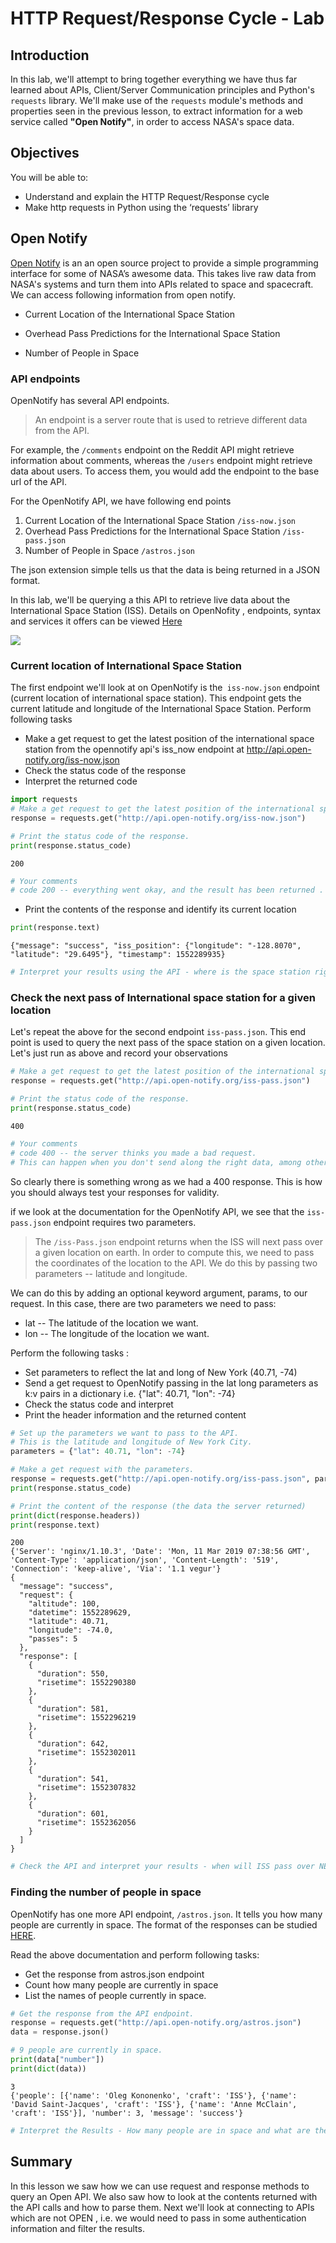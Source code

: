 
# HTTP Request/Response Cycle - Lab

## Introduction 

In this lab, we'll attempt to bring together everything we have thus far learned about APIs, Client/Server Communication principles and Python's `requests` library. We'll make use of the `requests` module's methods and properties seen in the previous lesson, to extract information for a web service called **"Open Notify"**, in order to access NASA's space data. 

## Objectives

You will be able to:

* Understand and explain the HTTP Request/Response cycle
* Make http requests in Python using the ‘requests’ library

## Open Notify 

[Open Notify](http://open-notify.org/)  is an an open source project to provide a simple programming interface for some of NASA’s awesome data. This takes live raw data from NASA's systems and turn them into APIs related to space and spacecraft. We can access following information from open notify. 

* Current Location of the International Space Station

* Overhead Pass Predictions for the International Space Station

* Number of People in Space
    
### API endpoints

OpenNotify has several API endpoints. 
>An endpoint is a server route that is used to retrieve different data from the API. 

For example, the `/comments` endpoint on the Reddit API might retrieve information about comments, whereas the `/users` endpoint might retrieve data about users. To access them, you would add the endpoint to the base url of the API.

For the OpenNotify API, we have following end points 

1. Current Location of the International Space Station `/iss-now.json`
2. Overhead Pass Predictions for the International Space Station `/iss-pass.json`    
3. Number of People in Space `/astros.json`

The json extension simple tells us that the data is being returned in a JSON format.

In this lab, we'll be querying a this API to retrieve live data about the International Space Station (ISS). Details on OpenNofity , endpoints, syntax and services it offers can be viewed [Here](http://open-notify.org/Open-Notify-API/)

![](images/iss.jpg)

### Current location of International Space Station

The first endpoint we'll look at on OpenNotify is the` iss-now.json` endpoint (current location of international space station). This endpoint gets the current latitude and longitude of the International Space Station.  Perform following tasks 
* Make a get request to get the latest position of the international space station from the opennotify api's iss_now endpoint at http://api.open-notify.org/iss-now.json
* Check the status code of the response
* Interpret the returned code


```python
import requests
# Make a get request to get the latest position of the international space station from the opennotify api.
response = requests.get("http://api.open-notify.org/iss-now.json")

# Print the status code of the response.
print(response.status_code)
```

    200



```python
# Your comments 
# code 200 -- everything went okay, and the result has been returned . 
```

* Print the contents of the response and identify its current location


```python
print(response.text)
```

    {"message": "success", "iss_position": {"longitude": "-128.8070", "latitude": "29.6495"}, "timestamp": 1552289935}



```python
# Interpret your results using the API - where is the space station right now ?
```

### Check the next pass of International space station for a given location

Let's repeat the above for the second endpoint `iss-pass.json`. This end point is used to query the next pass of the space station on a given location. Let's just run as above and record your observations


```python
# Make a get request to get the latest position of the international space station from the opennotify api.
response = requests.get("http://api.open-notify.org/iss-pass.json")

# Print the status code of the response.
print(response.status_code)
```

    400



```python
# Your comments 
# code 400 -- the server thinks you made a bad request. 
# This can happen when you don't send along the right data, among other things.
```

So clearly there is something wrong as we had a 400 response. This is how you should always test your responses for validity. 

if we look at the documentation for the OpenNotify API, we see that the `iss-pass.json` endpoint requires two parameters.

> The `/iss-Pass.json` endpoint returns when the ISS will next pass over a given location on earth. In order to compute this, we need to pass the coordinates of the location to the API. We do this by passing two parameters -- latitude and longitude.

We can do this by adding an optional keyword argument, params, to our request. In this case, there are two parameters we need to pass:

* lat -- The latitude of the location we want.
* lon -- The longitude of the location we want.

Perform the following tasks :
* Set parameters to reflect the lat and long of New York  (40.71, -74)
* Send a get request to OpenNotify passing in the lat long parameters as k:v pairs in a dictionary i.e. {"lat": 40.71, "lon": -74}
* Check the status code and interpret
* Print the header information and the returned content


```python
# Set up the parameters we want to pass to the API.
# This is the latitude and longitude of New York City.
parameters = {"lat": 40.71, "lon": -74}

# Make a get request with the parameters.
response = requests.get("http://api.open-notify.org/iss-pass.json", params=parameters)
print(response.status_code)

# Print the content of the response (the data the server returned)
print(dict(response.headers))
print(response.text)
```

    200
    {'Server': 'nginx/1.10.3', 'Date': 'Mon, 11 Mar 2019 07:38:56 GMT', 'Content-Type': 'application/json', 'Content-Length': '519', 'Connection': 'keep-alive', 'Via': '1.1 vegur'}
    {
      "message": "success", 
      "request": {
        "altitude": 100, 
        "datetime": 1552289629, 
        "latitude": 40.71, 
        "longitude": -74.0, 
        "passes": 5
      }, 
      "response": [
        {
          "duration": 550, 
          "risetime": 1552290380
        }, 
        {
          "duration": 581, 
          "risetime": 1552296219
        }, 
        {
          "duration": 642, 
          "risetime": 1552302011
        }, 
        {
          "duration": 541, 
          "risetime": 1552307832
        }, 
        {
          "duration": 601, 
          "risetime": 1552362056
        }
      ]
    }
    



```python
# Check the API and interpret your results - when will ISS pass over NEW York next ?
```

### Finding the number of people in space

OpenNotify has one more API endpoint, `/astros.json`. It tells you how many people are currently in space. The format of the responses can be studied [HERE](http://open-notify.org/Open-Notify-API/People-In-Space/).

Read the above documentation and perform following tasks:

* Get the response from astros.json endpoint
* Count how many people are currently in space
* List the names of people currently in space.


```python
# Get the response from the API endpoint.
response = requests.get("http://api.open-notify.org/astros.json")
data = response.json()

# 9 people are currently in space.
print(data["number"])
print(dict(data))

```

    3
    {'people': [{'name': 'Oleg Kononenko', 'craft': 'ISS'}, {'name': 'David Saint-Jacques', 'craft': 'ISS'}, {'name': 'Anne McClain', 'craft': 'ISS'}], 'number': 3, 'message': 'success'}



```python
# Interpret the Results - How many people are in space and what are their names 
```

## Summary 

In this lesson we saw how we can use request and response methods to query an Open API. We also saw how to look at the contents returned with the API calls and how to parse them. Next we'll look at connecting to APIs which are not OPEN , i.e. we would need to pass in some authentication information and filter the results. 
